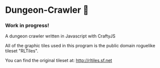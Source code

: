 Dungeon-Crawler :dragon:
===============

<h3>Work in progress!</h3>

A dungeon crawler written in Javascript with CraftyJS

All of the graphic tiles used in this program is the public 
domain roguelike tileset "RLTiles".

You can find the original tileset at:
http://rltiles.sf.net
